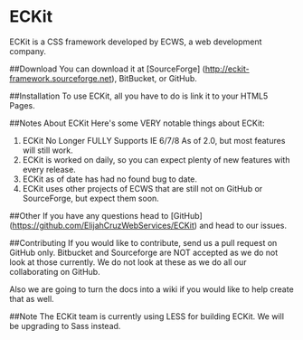 # ECKit
ECKit is a CSS framework developed by ECWS, a web development company.

##Download
You can download it at [SourceForge] (http://eckit-framework.sourceforge.net), BitBucket, or GitHub.

##Installation
To use ECKit, all you have to do is link it to your HTML5 Pages. 

##Notes About ECKit
Here's some VERY notable things about ECKit:

1. ECKit No Longer FULLY Supports IE 6/7/8 As of 2.0, but most features will still work.
2. ECKit is worked on daily, so you can expect plenty of new features with every release.
3. ECKit as of date has had no found bug to date.
4. ECKit uses other projects of ECWS that are still not on GitHub or SourceForge, but expect them soon.

##Other
If you have any questions head to [GitHub] (https://github.com/ElijahCruzWebServices/ECKit) and head to our issues.

##Contributing
If you would like to contribute, send us a pull request on GitHub only. Bitbucket and Sourceforge are NOT accepted as we do not look at those currently.
We do not look at these as we do all our collaborating on GitHub.

Also we are going to turn the docs into a wiki if you would like to help create that as well.

##Note
The ECKit team is currently using LESS for building ECKit. We will be upgrading to Sass instead.